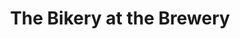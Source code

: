 ---
title: "The Bikery at the Brewery"
url: /littleton/the-bikery-at-the-brewery-brewery-lane/
shop: bicycle
---